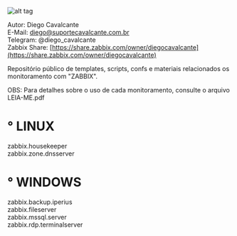 ![alt tag](https://github.com/suportecavalcante/zabbix.templates/blob/master/screenshots/zabbix.jpg)

Autor: Diego Cavalcante\
E-Mail: diego@suportecavalcante.com.br\
Telegram: @diego_cavalcante\
Zabbix Share: [https://share.zabbix.com/owner/diegocavalcante](https://share.zabbix.com/owner/diegocavalcante)

Repositório público de templates, scripts, confs e materiais relacionados os monitoramento com "ZABBIX".

OBS: Para detalhes sobre o uso de cada monitoramento, consulte o arquivo LEIA-ME.pdf

# ° LINUX

zabbix.housekeeper\
zabbix.zone.dnsserver

# ° WINDOWS

zabbix.backup.iperius\
zabbix.fileserver\
zabbix.mssql.server\
zabbix.rdp.terminalserver
